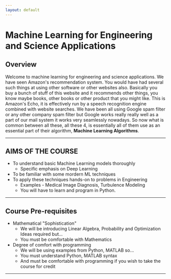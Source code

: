 ```yaml
---
layout: default
---
```


# Machine Learning for Engineering and Science Applications

## Overview

Welcome to machine learning for engineering and science applications. We have seen Amazon's recommendation system. You would have had several such things at using other software or other websites also. Basically you buy a bunch of stuff of this website and it recommends other things, you know maybe books, other books or other product that you might like. This is Amazon's Echo, it is effectively run by a speech recognition engine combined with website searches. We have been all using Google spam filter or any other company spam filter but Google works really really well as a part of our mail system it works very seamlessly nowadays. So now what is common between all these, all these 4, is essentially all of them use as an essential part of their algorithm, **Machine Learning Algorithms**.

---

## AIMS OF THE COURSE
- To understand basic Machine Learning models thoroughly
  - Specific emphasis on Deep Learning
- To be familiar with some mordern ML techniques
- To apply these techniques hands-on to problems in Engineering
   - Examples - Medical Image Diagnosis, Turbulence Modeling
   - You will have to learn and program in Python.

---

## Course Pre-requisites
- Mathematical "Sophistication"
  - We will be introducing Linear Algebra, Probability and Optimization Ideas required but...
  - You must be comfortable with Mathematics
- Degree of comfort with programming
  - We will be using examples from Python, MATLAB so...
  - You must understand Python, MATLAB syntax
  - And must be comfortable with programming if you wish to take the course for credit
 
 ---


